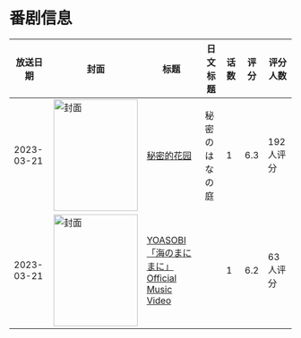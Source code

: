 # 番剧信息

|放送日期|封面|标题|日文标题|话数|评分|评分人数|
|---|---|---|---|---|---|---|
|2023-03-21|<img src="//lain.bgm.tv/pic/cover/c/c5/4f/424396_U14XG.jpg" alt="封面" style="width:150px;height:200px;object-fit:cover;">|[秘密的花园](https://bangumi.tv/subject/424396)|秘密のはなの庭|1|6.3|192人评分|
|2023-03-21|<img src="//lain.bgm.tv/pic/cover/c/47/18/425536_0LoZ0.jpg" alt="封面" style="width:150px;height:200px;object-fit:cover;">|[YOASOBI「海のまにまに」Official Music Video](https://bangumi.tv/subject/425536)||1|6.2|63人评分|
